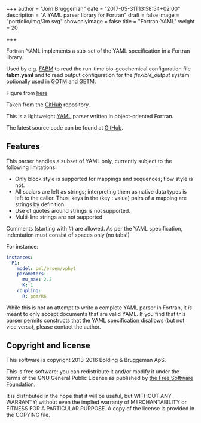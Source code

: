 +++
author = "Jorn Bruggeman"
date = "2017-05-31T13:58:54+02:00"
description = "A YAML parser library for Fortran"
draft = false
image = "portfolio/img/3m.svg"
showonlyimage = false
title = "Fortran-YAML"
weight = 20

+++

Fortran-YAML implements a sub-set of the YAML specification in a Fortran 
library. 

Used by e.g. [FABM](http://www.fabm.net) to read the run-time bio-geochemical
configuration file **fabm.yaml** and to read output configuration for the
*flexible_output* system optionally used in [GOTM](http://www.gotm.net) and 
[GETM](http://www.getm.eu).

Figure from [here](http://svgur.com/s/3m)

<!--more-->

Taken from the 
[GitHub](https://github.com/BoldingBruggeman/fortran-yaml) repository.

<!--
# Fortran-YAML
-->

This is a lightweight [YAML](http://yaml.org) parser written in object-oriented Fortran.

The latest source code can be found at [GitHub](https://github.com/BoldingBruggeman/fortran-yaml).

## Features

This parser handles a subset of YAML only, currently subject to the following limitations:

* Only block style is supported for mappings and sequences; flow style is not.
* All scalars are left as strings; interpreting them as native data types is left to the caller. Thus, keys in the (key : value) pairs of a mapping are strings by definition.
* Use of quotes around strings is not supported.
* Multi-line strings are not supported.

Comments (starting with #) are allowed. As per the YAML specification, indentation must consist of spaces only (no tabs!)

For instance:

```yaml
instances:
  P1:
    model: pml/ersem/vphyt
    parameters:
      mu_max: 2.2
      K: 1
    coupling:
      R: pom/R6
```

While this is not an attempt to write a complete YAML parser in Fortran, it _is_ meant
to only accept documents that are valid YAML. If you find that this parser
permits constructs that the YAML specification disallows (but not vice versa),
please contact the author.

## Copyright and license

This software is copyright 2013-2016 Bolding & Bruggeman ApS.

This is free software: you can redistribute it and/or modify it under
the terms of the GNU General Public License as published by [the Free Software
Foundation](https://www.gnu.org/licenses/gpl.html).

It is distributed in the hope that it will be useful, but WITHOUT ANY WARRANTY;
without even the implied warranty of MERCHANTABILITY or FITNESS FOR A
PARTICULAR PURPOSE. A copy of the license is provided in the COPYING file.



